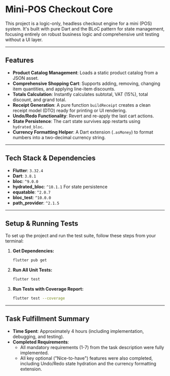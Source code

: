 # Mini-POS Checkout Core

This project is a logic-only, headless checkout engine for a mini (POS) system. It's built with pure Dart and the BLoC pattern for state management, focusing entirely on robust business logic and comprehensive unit testing without a UI layer.

-----

## Features

  - **Product Catalog Management**: Loads a static product catalog from a JSON asset. 
  - **Comprehensive Shopping Cart**: Supports adding, removing, changing item quantities, and applying line-item discounts. 
  - **Totals Calculation**: Instantly calculates subtotal, VAT (15%), total discount, and grand total. 
  - **Receipt Generation**: A pure function `buildReceipt` creates a clean receipt model (DTO) ready for printing or UI rendering. 
  - **Undo/Redo Functionality**: Revert and re-apply the last cart actions. 
  - **State Persistence**: The cart state survives app restarts using `hydrated_bloc`. 
  - **Currency Formatting Helper**: A Dart extension (`.asMoney`) to format numbers into a two-decimal currency string. 

-----

##  Tech Stack & Dependencies

  - **Flutter**: `3.32.4`
  - **Dart**: `3.8.1`
  - **bloc**: `^9.0.0` 
  - **hydrated\_bloc**: `^10.1.1` For state persistence 
  - **equatable**: `^2.0.7` 
  - **bloc\_test**: `^10.0.0` 
  - **path\_provider**: `^2.1.5` 

-----

##  Setup & Running Tests

To set up the project and run the test suite, follow these steps from your terminal:

1.  **Get Dependencies:**

    ```bash
    flutter pub get
    ```

2.  **Run All Unit Tests:**

    ```bash
    flutter test
    ```

3.  **Run Tests with Coverage Report:**

    ```bash
    flutter test --coverage
    ```

-----

##  Task Fulfillment Summary

  - **Time Spent**: Approximately 4 hours (including implementation, debugging, and testing).
  - **Completed Requirements**:
      - All mandatory requirements (1-7) from the task description were fully implemented. 
      - All key optional ("Nice-to-have") features were also completed, including Undo/Redo  state hydration  and the currency formatting extension. 
